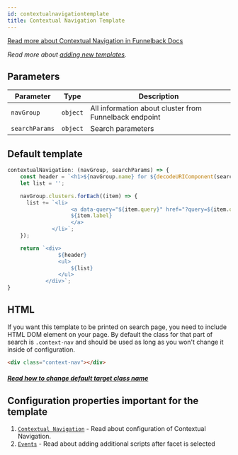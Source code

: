```yaml
---
id: contextualnavigationtemplate
title: Contextual Navigation Template
---
```


[Read more about Contextual Navigation in Funnelback Docs](https://docs.funnelback.com/customise/standard-options/contextual-navigation.html)

_Read more about [adding new templates](2-templates-0-overview.md#adding-new-templates)._

## Parameters
| Parameter 	  | Type 	     | Description |
|-------------	|----------- |--------------	|
| `navGroup` | `object` | All information about cluster from Funnelback endpoint |
| `searchParams` | `object` | Search parameters |

## Default template

```js
contextualNavigation: (navGroup, searchParams) => {
    const header = `<h1>${navGroup.name} for ${decodeURIComponent(searchParams.query)}</h1>`;
    let list = '';

    navGroup.clusters.forEach((item) => {
      list += `<li>
                    <a data-query="${item.query}" href="?query=${item.query}">
                    ${item.label}
                    </a>
              </li>`;
    });

    return `<div>
                ${header}
                <ul>
                    ${list}
                </ul>
            </div>`;
}
```

## HTML

If you want this template to be printed on search page, you need to include HTML DOM element on your page. By default the class for that part of search is `.context-nav` and should be used as long as you won't change it inside of configuration.

```html
<div class="context-nav"></div>
```

##### [Read how to change default target class name](1-configuration-12-contextualNavigation.md#target-location-of-results-in-dom)

## Configuration properties important for the template

1. [`Contextual Navigation`](1-configuration-12-contextualNavigation.md) - Read about configuration of Contextual Navigation.
2. [`Events`](1-configuration-16-events.md#onfiltersupdate-when-user-changes-filters) - Read about adding additional scripts after facet is selected